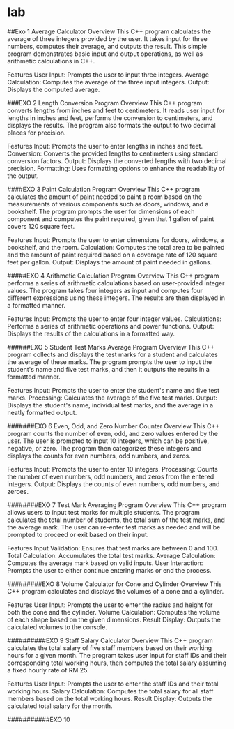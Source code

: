 # lab
##Exo 1 Average Calculator
Overview
This C++ program calculates the average of three integers provided by the user. 
It takes input for three numbers, computes their average, and outputs the result. 
This simple program demonstrates basic input and output operations, as well as arithmetic calculations in C++.

Features
User Input: Prompts the user to input three integers.
Average Calculation: Computes the average of the three input integers.
Output: Displays the computed average.

###EXO 2 Length Conversion Program
Overview
This C++ program converts lengths from inches and feet to centimeters. 
It reads user input for lengths in inches and feet, performs the conversion to centimeters, and displays the results.
The program also formats the output to two decimal places for precision.

Features
Input: Prompts the user to enter lengths in inches and feet.
Conversion: Converts the provided lengths to centimeters using standard conversion factors.
Output: Displays the converted lengths with two decimal precision.
Formatting: Uses formatting options to enhance the readability of the output.

####EXO 3  Paint Calculation Program
Overview
This C++ program calculates the amount of paint needed to paint a room based on the measurements of various components such as doors, windows, and a bookshelf.
The program prompts the user for dimensions of each component and computes the paint required, given that 1 gallon of paint covers 120 square feet.

Features
Input: Prompts the user to enter dimensions for doors, windows, a bookshelf, and the room.
Calculation: Computes the total area to be painted and the amount of paint required based on a coverage rate of 120 square feet per gallon.
Output: Displays the amount of paint needed in gallons.

#####EXO 4 Arithmetic Calculation Program
Overview
This C++ program performs a series of arithmetic calculations based on user-provided integer values.
The program takes four integers as input and computes four different expressions using these integers.
The results are then displayed in a formatted manner.

Features
Input: Prompts the user to enter four integer values.
Calculations: Performs a series of arithmetic operations and power functions.
Output: Displays the results of the calculations in a formatted way.

######EXO 5 Student Test Marks Average Program
Overview
This C++ program collects and displays the test marks for a student and calculates the average of these marks.
The program prompts the user to input the student's name and five test marks, and then it outputs the results in a formatted manner.

Features
Input: Prompts the user to enter the student's name and five test marks.
Processing: Calculates the average of the five test marks.
Output: Displays the student's name, individual test marks, and the average in a neatly formatted output.

#######EXO 6 Even, Odd, and Zero Number Counter
Overview
This C++ program counts the number of even, odd, and zero values entered by the user. 
The user is prompted to input 10 integers, which can be positive, negative, or zero. 
The program then categorizes these integers and displays the counts for even numbers, odd numbers, and zeros.

Features
Input: Prompts the user to enter 10 integers.
Processing: Counts the number of even numbers, odd numbers, and zeros from the entered integers.
Output: Displays the counts of even numbers, odd numbers, and zeroes.

########EXO 7 Test Mark Averaging Program
Overview
This C++ program allows users to input test marks for multiple students.
The program calculates the total number of students, the total sum of the test marks, and the average mark. 
The user can re-enter test marks as needed and will be prompted to proceed or exit based on their input.

Features
Input Validation: Ensures that test marks are between 0 and 100.
Total Calculation: Accumulates the total test marks.
Average Calculation: Computes the average mark based on valid inputs.
User Interaction: Prompts the user to either continue entering marks or end the process.

#########EXO 8 Volume Calculator for Cone and Cylinder
Overview
This C++ program calculates and displays the volumes of a cone and a cylinder. 

Features
User Input: Prompts the user to enter the radius and height for both the cone and the cylinder.
Volume Calculation: Computes the volume of each shape based on the given dimensions.
Result Display: Outputs the calculated volumes to the console.

##########EXO 9 Staff Salary Calculator
Overview
This C++ program calculates the total salary of five staff members based on their working hours for a given month. 
The program takes user input for staff IDs and their corresponding total working hours, then computes the total salary assuming a fixed hourly rate of RM 25.

Features
User Input: Prompts the user to enter the staff IDs and their total working hours.
Salary Calculation: Computes the total salary for all staff members based on the total working hours.
Result Display: Outputs the calculated total salary for the month.

###########EXO 10 
